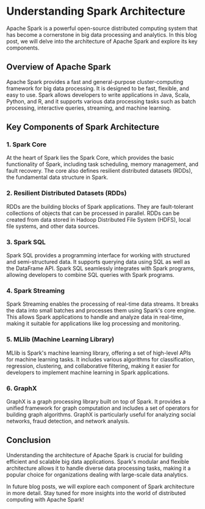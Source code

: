 # Understanding Spark Architecture

Apache Spark is a powerful open-source distributed computing system that has become a cornerstone in big data processing and analytics. In this blog post, we will delve into the architecture of Apache Spark and explore its key components.

## Overview of Apache Spark

Apache Spark provides a fast and general-purpose cluster-computing framework for big data processing. It is designed to be fast, flexible, and easy to use. Spark allows developers to write applications in Java, Scala, Python, and R, and it supports various data processing tasks such as batch processing, interactive queries, streaming, and machine learning.

## Key Components of Spark Architecture

### 1. Spark Core

At the heart of Spark lies the Spark Core, which provides the basic functionality of Spark, including task scheduling, memory management, and fault recovery. The core also defines resilient distributed datasets (RDDs), the fundamental data structure in Spark.

### 2. Resilient Distributed Datasets (RDDs)

RDDs are the building blocks of Spark applications. They are fault-tolerant collections of objects that can be processed in parallel. RDDs can be created from data stored in Hadoop Distributed File System (HDFS), local file systems, and other data sources.

### 3. Spark SQL

Spark SQL provides a programming interface for working with structured and semi-structured data. It supports querying data using SQL as well as the DataFrame API. Spark SQL seamlessly integrates with Spark programs, allowing developers to combine SQL queries with Spark programs.

### 4. Spark Streaming

Spark Streaming enables the processing of real-time data streams. It breaks the data into small batches and processes them using Spark's core engine. This allows Spark applications to handle and analyze data in real-time, making it suitable for applications like log processing and monitoring.

### 5. MLlib (Machine Learning Library)

MLlib is Spark's machine learning library, offering a set of high-level APIs for machine learning tasks. It includes various algorithms for classification, regression, clustering, and collaborative filtering, making it easier for developers to implement machine learning in Spark applications.

### 6. GraphX

GraphX is a graph processing library built on top of Spark. It provides a unified framework for graph computation and includes a set of operators for building graph algorithms. GraphX is particularly useful for analyzing social networks, fraud detection, and network analysis.

## Conclusion

Understanding the architecture of Apache Spark is crucial for building efficient and scalable big data applications. Spark's modular and flexible architecture allows it to handle diverse data processing tasks, making it a popular choice for organizations dealing with large-scale data analytics.

In future blog posts, we will explore each component of Spark architecture in more detail. Stay tuned for more insights into the world of distributed computing with Apache Spark!

